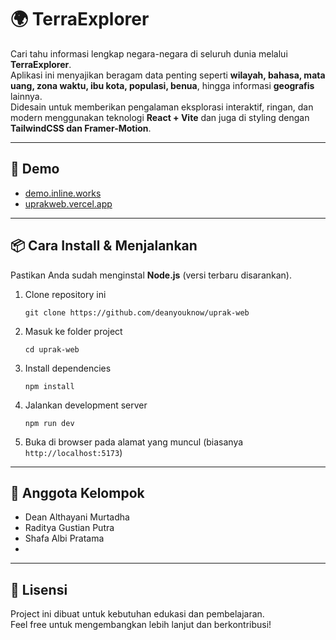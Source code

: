 # 🌍 TerraExplorer

Cari tahu informasi lengkap negara-negara di seluruh dunia melalui **TerraExplorer**.  
Aplikasi ini menyajikan beragam data penting seperti **wilayah, bahasa, mata uang, zona waktu, ibu kota, populasi, benua**, hingga informasi **geografis** lainnya.  
Didesain untuk memberikan pengalaman eksplorasi interaktif, ringan, dan modern menggunakan teknologi **React + Vite** dan juga di styling dengan **TailwindCSS dan Framer-Motion**.

---

## 🚀 Demo
- [demo.inline.works](https://demo.inline.works)  
- [uprakweb.vercel.app](https://uprakweb.vercel.app)

---

## 📦 Cara Install & Menjalankan

Pastikan Anda sudah menginstal **Node.js** (versi terbaru disarankan).

1. Clone repository ini
   ```
   git clone https://github.com/deanyouknow/uprak-web
   ```
3. Masuk ke folder project
   ```
   cd uprak-web
   ```
5. Install dependencies
   ```
   npm install
   ```
7. Jalankan development server
   ```
   npm run dev
   ```
9. Buka di browser pada alamat yang muncul (biasanya `http://localhost:5173`)

---

## 👥 Anggota Kelompok
- Dean Althayani Murtadha
- Raditya Gustian Putra  
- Shafa Albi Pratama
-  

---

## 📖 Lisensi
Project ini dibuat untuk kebutuhan edukasi dan pembelajaran.  
Feel free untuk mengembangkan lebih lanjut dan berkontribusi!  

